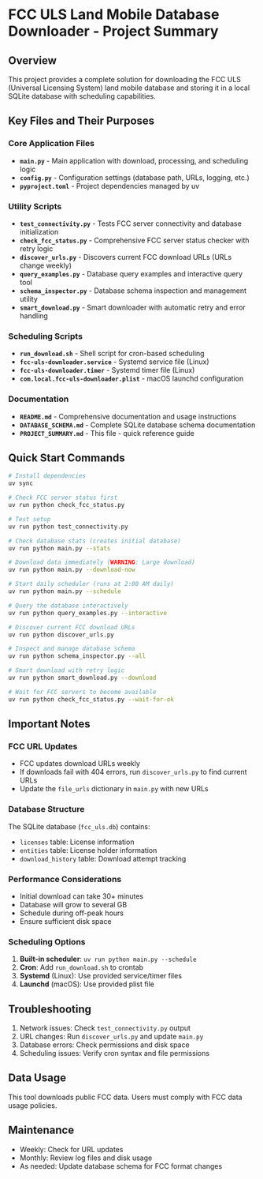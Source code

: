 # FCC ULS Land Mobile Database Downloader - Project Summary

## Overview
This project provides a complete solution for downloading the FCC ULS (Universal Licensing System) land mobile database and storing it in a local SQLite database with scheduling capabilities.

## Key Files and Their Purposes

### Core Application Files
- **`main.py`** - Main application with download, processing, and scheduling logic
- **`config.py`** - Configuration settings (database path, URLs, logging, etc.)
- **`pyproject.toml`** - Project dependencies managed by uv

### Utility Scripts
- **`test_connectivity.py`** - Tests FCC server connectivity and database initialization
- **`check_fcc_status.py`** - Comprehensive FCC server status checker with retry logic
- **`discover_urls.py`** - Discovers current FCC download URLs (URLs change weekly)
- **`query_examples.py`** - Database query examples and interactive query tool
- **`schema_inspector.py`** - Database schema inspection and management utility
- **`smart_download.py`** - Smart downloader with automatic retry and error handling

### Scheduling Scripts
- **`run_download.sh`** - Shell script for cron-based scheduling
- **`fcc-uls-downloader.service`** - Systemd service file (Linux)
- **`fcc-uls-downloader.timer`** - Systemd timer file (Linux)
- **`com.local.fcc-uls-downloader.plist`** - macOS launchd configuration

### Documentation
- **`README.md`** - Comprehensive documentation and usage instructions
- **`DATABASE_SCHEMA.md`** - Complete SQLite database schema documentation
- **`PROJECT_SUMMARY.md`** - This file - quick reference guide

## Quick Start Commands

```bash
# Install dependencies
uv sync

# Check FCC server status first
uv run python check_fcc_status.py

# Test setup
uv run python test_connectivity.py

# Check database stats (creates initial database)
uv run python main.py --stats

# Download data immediately (WARNING: Large download)
uv run python main.py --download-now

# Start daily scheduler (runs at 2:00 AM daily)
uv run python main.py --schedule

# Query the database interactively
uv run python query_examples.py --interactive

# Discover current FCC download URLs
uv run python discover_urls.py

# Inspect and manage database schema
uv run python schema_inspector.py --all

# Smart download with retry logic
uv run python smart_download.py --download

# Wait for FCC servers to become available
uv run python check_fcc_status.py --wait-for-ok
```

## Important Notes

### FCC URL Updates
- FCC updates download URLs weekly
- If downloads fail with 404 errors, run `discover_urls.py` to find current URLs
- Update the `file_urls` dictionary in `main.py` with new URLs

### Database Structure
The SQLite database (`fcc_uls.db`) contains:
- `licenses` table: License information
- `entities` table: License holder information  
- `download_history` table: Download attempt tracking

### Performance Considerations
- Initial download can take 30+ minutes
- Database will grow to several GB
- Schedule during off-peak hours
- Ensure sufficient disk space

### Scheduling Options
1. **Built-in scheduler**: `uv run python main.py --schedule`
2. **Cron**: Add `run_download.sh` to crontab
3. **Systemd** (Linux): Use provided service/timer files
4. **Launchd** (macOS): Use provided plist file

## Troubleshooting
1. Network issues: Check `test_connectivity.py` output
2. URL changes: Run `discover_urls.py` and update `main.py`
3. Database errors: Check permissions and disk space
4. Scheduling issues: Verify cron syntax and file permissions

## Data Usage
This tool downloads public FCC data. Users must comply with FCC data usage policies.

## Maintenance
- Weekly: Check for URL updates
- Monthly: Review log files and disk usage
- As needed: Update database schema for FCC format changes
